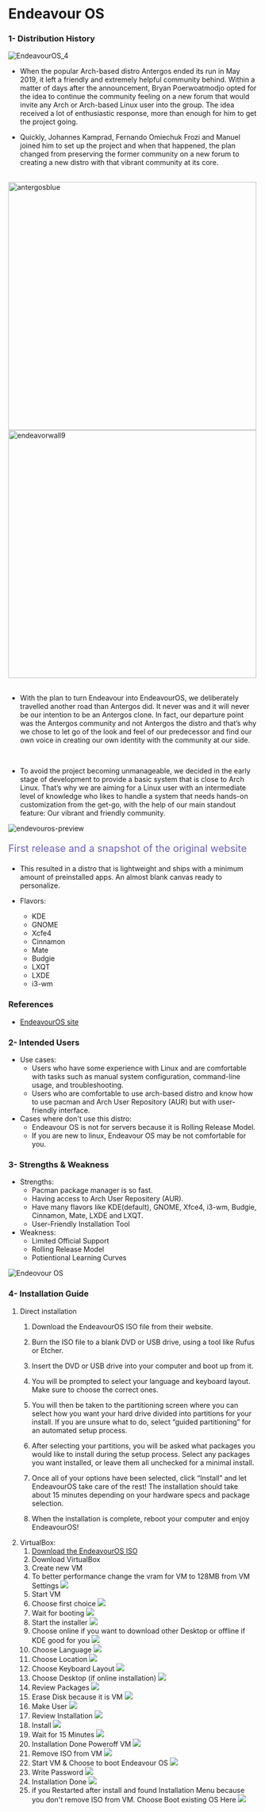 <link rel="stylesheet" type="text/css" href="styles.css">

# Endeavour OS
### 1- Distribution History

<img src="imgs/EndeavourOS_4.webp" alt="EndeavourOS_4">

- When the popular Arch-based distro Antergos ended
its run in May 2019, it left a friendly and extremely helpful community behind.
Within a matter of days after the announcement, Bryan Poerwoatmodjo opted for
the idea to continue the community feeling on a new forum that would invite any
Arch or Arch-based Linux user into the group. The idea received a lot of
enthusiastic response, more than enough for him to get the project going.

- Quickly, Johannes Kamprad, Fernando Omiechuk Frozi and
Manuel joined him to set up the project and when that happened, the plan changed
from preserving the former community on a new forum to creating a new distro
with that vibrant community at its core.

<br>

  <div class="img-row">
    <img src="imgs/antergosblue_by_decluttermind-d87lvni.webp" alt="antergosblue" width=500 margin-right=10px>
    <img src="imgs/endeavorrwall9.webp" alt="endeavorwall9" width=500>
</div>
<br>

- With the plan to turn Endeavour into EndeavourOS, we deliberately travelled another road than Antergos did. It never was and it will never be our intention to be an Antergos clone. In fact, our departure point was the Antergos community and not Antergos the distro and that’s why we chose to let go of the look and feel of our predecessor and find our own voice in creating our own identity with the community at our side.

<br>

- To avoid the project becoming unmanageable, we decided in the early stage of development to provide a basic system that is close to Arch Linux. That’s why we are aiming for a Linux user with an intermediate level of knowledge who likes to handle a system that needs hands-on customization from the get-go, with the help of our main standout feature: Our vibrant and friendly community.

![endevouros-preview](imgs/endeavouros-preview.webp)
<p style="font-size: 20px; color: #6e62b6;">
First release and a snapshot of the original website
</p>

- This resulted in a distro that is lightweight and ships with a minimum amount of preinstalled apps. An almost blank canvas ready to personalize.

- Flavors:
  - KDE
  - GNOME
  - Xcfe4
  - Cinnamon
  - Mate
  - Budgie
  - LXQT
  - LXDE
  - i3-wm
  
  
### References
- [EndeavourOS site](https://endeavouros.com/)


### 2- Intended Users
- Use cases:
  - Users who have some experience with Linux and are comfortable with tasks such as manual system configuration, command-line usage, and troubleshooting.
  - Users who are comfortable to use arch-based distro and know how to use pacman and Arch User Repository (AUR) but with user-friendly interface.
- Cases where don't use this distro:
  - Endeavour OS is not for servers because it is Rolling Release Model.
  - If you are new to linux, Endeavour OS may be not comfortable for you. 


### 3- Strengths & Weakness
- Strengths:
  - Pacman package manager is so fast.
  - Having access to Arch User Repositery (AUR).
  - Have many flavors like KDE(default), GNOME, Xfce4, i3-wm, Budgie, Cinnamon, Mate, LXDE and LXQT.
  - User-Friendly Installation Tool
- Weakness:
  - Limited Official Support
  - Rolling Release Model
  - Potientional Learning Curves


![Endeovour OS](imgs/endeavouros-dark.png)
### 4- Installation Guide
  1. Direct installation
     1. Download the EndeavourOS ISO file from their website.

     2. Burn the ISO file to a blank DVD or USB drive, using a tool like Rufus or Etcher.

     3. Insert the DVD or USB drive into your computer and boot up from it.

     4. You will be prompted to select your language and keyboard layout. Make sure to choose the correct ones.

     5. You will then be taken to the partitioning screen where you can select how you want your hard drive divided into partitions for your install. If you are unsure what to do, select “guided partitioning” for an automated setup process.

     6. After selecting your partitions, you will be asked what packages you would like to install during the setup process. Select any packages you want installed, or leave them all unchecked for a minimal install.

     7. Once all of your options have been selected, click “Install” and let EndeavourOS take care of the rest! The installation should take about 15 minutes depending on your hardware specs and package selection.

     8. When the installation is complete, reboot your computer and enjoy EndeavourOS!
  2. VirtualBox:
     1. [Download the EndeavourOS ISO](https://endeavouros.com/)
     2. Download VirtualBox
     3. Create new VM
     4. To better performance change the vram for VM to 128MB from VM Settings ![](imgs/Screenshot%20from%202024-03-06%2016-40-56.png)
     5. Start VM
     6. Choose first choice ![](imgs/VirtualBox_Endeovour%20OS_06_03_2024_16_37_59.png)
     7. Wait for booting ![](imgs/VirtualBox_Endeovour%20OS_06_03_2024_16_38_14.png)
     8. Start the installer ![](imgs/VirtualBox_Endeovour%20OS_06_03_2024_16_45_39.png)
     9. Choose online if you want to download other Desktop or offline if KDE good for you ![](imgs/VirtualBox_Endeovour%20OS_06_03_2024_16_46_14.png)
     10. Choose Language ![](imgs/VirtualBox_Endeovour%20OS_06_03_2024_16_46_44.png)
     11. Choose Location ![](imgs/VirtualBox_Endeovour%20OS_06_03_2024_16_46_52.png)
     12. Choose Keyboard Layout ![](imgs/VirtualBox_Endeovour%20OS_06_03_2024_16_47_02.png)
     13. Choose Desktop (if online installation) ![](imgs/VirtualBox_Endeovour%20OS_06_03_2024_16_47_48.png)
     14. Review Packages ![](imgs/VirtualBox_Endeovour%20OS_06_03_2024_16_48_10.png)
     15. Erase Disk because it is VM ![](imgs/VirtualBox_Endeovour%20OS_06_03_2024_16_48_32.png)
     16. Make User ![](imgs/VirtualBox_Endeovour%20OS_06_03_2024_16_48_57.png)
     17. Review Installation ![](imgs/VirtualBox_Endeovour%20OS_06_03_2024_16_49_08.png)
     18. Install ![](imgs/VirtualBox_Endeovour%20OS_06_03_2024_16_49_31.png)
     19. Wait for 15 Minutes ![](imgs/VirtualBox_Endeovour%20OS_06_03_2024_16_49_51.png)
     20. Installation Done Poweroff VM ![](imgs/VirtualBox_Endeovour%20OS_06_03_2024_17_10_30.png)
     21. Remove ISO from VM ![](imgs/Screenshot%20from%202024-03-06%2018-58-57.png) 
     22. Start VM & Choose to boot Endeavour OS ![](imgs/VirtualBox_Endeovour%20OS_06_03_2024_17_11_02.png)
     23. Write Password ![](imgs/VirtualBox_Endeovour%20OS_06_03_2024_17_12_33.png)
     24. Installation Done ![](imgs/VirtualBox_Endeovour%20OS_06_03_2024_17_12_51.png)
     25. if you Restarted after install and found Installation Menu because you don't remove ISO from VM. Choose Boot existing OS Here ![](imgs/VirtualBox_Endeovour%20OS_06_03_2024_16_37_59.png)
